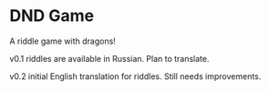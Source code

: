 # DND Game

A riddle game with dragons!

v0.1 riddles are available in Russian. Plan to translate.

v0.2 initial English translation for riddles. Still needs improvements.
